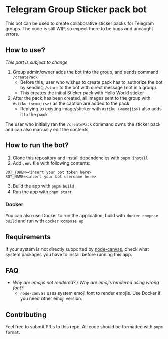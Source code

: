 # Telegram Group Sticker pack bot

This bot can be used to create collaborative sticker packs for Telegram groups. The code is still WIP, so expect there to be bugs and uncaught errors.

## How to use?

_This part is subject to change_

1. Group admin/owner adds the bot into the group, and sends command `/createPack`
   - Before this, user who wishes to create pack has to authorize the bot by sending `/start` to the bot with direct message (not in a group).
   - This creates the initial Sticker pack with Hello World sticker
2. After the pack has been created, all images sent to the group with `#stiku (<emojis>)` as the caption are added to the pack
   - Replying to existing image/sticker with `#stiku (<emojis>)` also adds it to the pack

The user who initially ran the `/createPack` command owns the sticker pack and can also manually edit the contents

## How to run the bot?

1. Clone this repository and install dependencies with `pnpm install`
2. Add `.env` file with following contents:

```
BOT_TOKEN=<insert your bot token here>
BOT_NAME=<insert your bot username here>
```

3. Build the app with `pnpm build`
4. Run the app with `pnpm start`

### Docker

You can also use Docker to run the application, build with `docker compose build` and run with `docker compose up`

## Requirements

If your system is not directly supported by [node-canvas](https://github.com/Automattic/node-canvas), check what system packages you have to install before running this app.

## FAQ

- _Why are emojis not rendered? / Why are emojis rendered using wrong font?_
  - `node-canvas` uses system emoji font to render emojis. Use Docker if you need other emoji version.

## Contributing

Feel free to submit PR:s to this repo. All code should be formatted with `pnpm format`.
